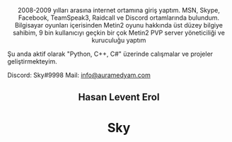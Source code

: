 <p align="center">
2008-2009 yılları arasına internet ortamına giriş yaptım. MSN, Skype, Facebook, TeamSpeak3, Raidcall ve Discord ortamlarında bulundum.<br>
Bilgisayar oyunları içerisinden Metin2 oyunu hakkında üst düzey bilgiye sahibim, 9 bin kullanıcıyı geçkin bir çok Metin2 PVP server yöneticiliği ve kuruculuğu yaptım<br>

Şu anda aktif olarak "Python, C++, C#" üzerinde calışmalar ve projeler geliştirmekteyim.<br>

Discord: Sky#9998
Mail: info@auramedyam.com
</p>

<h2 align="center">Hasan Levent Erol</h2>
<h1 align="center">Sky</h1>
